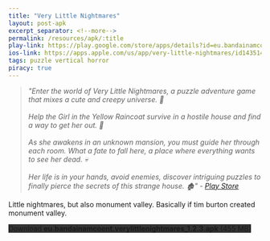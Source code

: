```yaml
---
title: "Very Little Nightmares"
layout: post-apk
excerpt_separator: <!--more-->
permalink: /resources/apk/:title
play-link: https://play.google.com/store/apps/details?id=eu.bandainamcoent.verylittlenightmares
ios-link: https://apps.apple.com/us/app/very-little-nightmares/id1435140819
tags: puzzle vertical horror
piracy: true
---
```


> _"Enter the world of Very Little Nightmares, a puzzle adventure game that mixes a cute and creepy universe. 👻<br><br>Help the Girl in the Yellow Raincoat survive in a hostile house and find a way to get her out. 💛<br><br>As she awakens in an unknown mansion, you must guide her through each room. What a fate to fall here, a place where everything wants to see her dead. 💀<br><br>Her life is in your hands, avoid enemies, discover intriguing puzzles to finally pierce the secrets of this strange house. 🏚" - <a href="https://play.google.com/store/apps/details?id=eu.bandainamcoent.verylittlenightmares" target="_blank">Play Store</a>_

Little nightmares, but also monument valley. Basically if tim burton created monument valley.

<div class="text-center">
    <a class="btn btn-dark btn-block w-100" onclick='apk("eu.bandainamcoent.verylittlenightmares_1.2.3.apk")' style="text-decoration: none; background-color: #333;"> Download <b>eu.bandainamcoent.verylittlenightmares_1.2.3.apk</b> (455 MB)</a>
</div>
